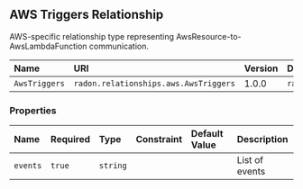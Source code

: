 ## AWS Triggers Relationship

AWS-specific relationship type representing AwsResource-to-AwsLambdaFunction communication.

| Name | URI | Version | Derived From |
|:---- |:--- |:------- |:------------ |
| `AwsTriggers` | `radon.relationships.aws.AwsTriggers` | 1.0.0 | `radon.relationships.Triggers` |

### Properties

| Name | Required | Type | Constraint | Default Value| Description |
|:---- |:-------- |:---- |:---------- |:-----------  |:----------- |
| `events` | `true` | `string` |   |   | List of events |
